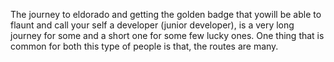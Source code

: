 The journey to eldorado and getting the golden badge that yowill be able to flaunt and call your self a developer (junior developer),
is a very long journey for some and a short one for some few lucky ones. One thing that is common for both this type of people is that,
the routes are many.
